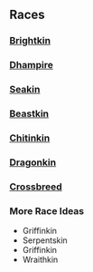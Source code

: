 ## Races

### [Brightkin](Brightkin/Brightkin.md)

### [Dhampire](Dhampir/Dhampire.md)

### [Seakin](Seakin/Seakin.md)

### [Beastkin](Beastkin/Beastkin.md)

### [Chitinkin](Chitinkin/Chitinkin.md)

### [Dragonkin](Dragonkin/Dragonkin.md)

### [Crossbreed](Crossbreed/Crossbreed.md)

### More Race Ideas

- Griffinkin
- Serpentskin
- Griffinkin
- Wraithkin
